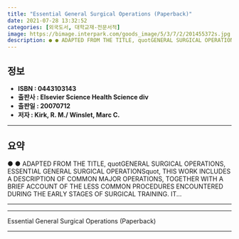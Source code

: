 ```yaml
---
title: "Essential General Surgical Operations (Paperback)"
date: 2021-07-28 13:32:52
categories: [외국도서, 대학교재-전문서적]
image: https://bimage.interpark.com/goods_image/5/3/7/2/201455372s.jpg
description: ● ● ADAPTED FROM THE TITLE, quotGENERAL SURGICAL OPERATIONS, ESSENTIAL GENERAL SURGICAL OPERATIONSquot, THIS WORK INCLUDES A DESCRIPTION OF COMMON MAJOR OPERA
---
```


## **정보**

- **ISBN : 0443103143**
- **출판사 : Elsevier Science Health Science div**
- **출판일 : 20070712**
- **저자 : Kirk, R. M./ Winslet, Marc C.**

------



## **요약**

●  ●  ADAPTED FROM THE TITLE, quotGENERAL SURGICAL OPERATIONS, ESSENTIAL GENERAL SURGICAL OPERATIONSquot, THIS WORK INCLUDES A DESCRIPTION OF COMMON MAJOR OPERATIONS, TOGETHER WITH A BRIEF ACCOUNT OF THE LESS COMMON PROCEDURES ENCOUNTERED DURING THE EARLY STAGES OF SURGICAL TRAINING. IT... 

------



------


Essential General Surgical Operations (Paperback) 

------


